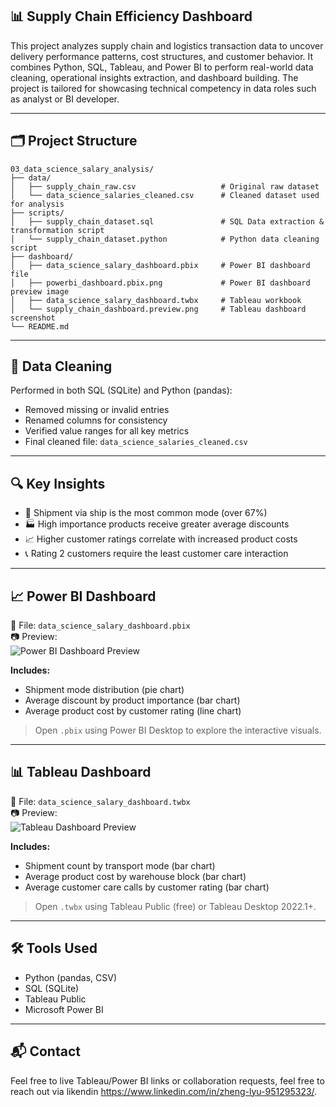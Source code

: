 
## 📊 Supply Chain Efficiency Dashboard

This project analyzes supply chain and logistics transaction data to uncover delivery performance patterns, cost structures, and customer behavior. It combines Python, SQL, Tableau, and Power BI to perform real-world data cleaning, operational insights extraction, and dashboard building. The project is tailored for showcasing technical competency in data roles such as analyst or BI developer.

---

## 🗂️ Project Structure

```
03_data_science_salary_analysis/
├── data/
│   ├── supply_chain_raw.csv                   # Original raw dataset
│   └── data_science_salaries_cleaned.csv      # Cleaned dataset used for analysis
├── scripts/
│   ├── supply_chain_dataset.sql               # SQL Data extraction & transformation script
│   └── supply_chain_dataset.python            # Python data cleaning script
├── dashboard/
│   ├── data_science_salary_dashboard.pbix     # Power BI dashboard file
│   ├── powerbi_dashboard.pbix.png             # Power BI dashboard preview image
│   ├── data_science_salary_dashboard.twbx     # Tableau workbook
│   └── supply_chain_dashboard.preview.png     # Tableau dashboard screenshot
└── README.md
```

---

## 🧹 Data Cleaning

Performed in both SQL (SQLite) and Python (pandas):

- Removed missing or invalid entries
- Renamed columns for consistency
- Verified value ranges for all key metrics
- Final cleaned file: `data_science_salaries_cleaned.csv`

---

## 🔍 Key Insights

- 🚚 Shipment via ship is the most common mode (over 67%)
- 🏭 High importance products receive greater average discounts
- 📈 Higher customer ratings correlate with increased product costs
- 📞 Rating 2 customers require the least customer care interaction

---

## 📈 Power BI Dashboard

📁 File: `data_science_salary_dashboard.pbix`  
📷 Preview:  
![Power BI Dashboard Preview](dashboard/powerbi_dashboard.pbix.png)

**Includes:**

- Shipment mode distribution (pie chart)
- Average discount by product importance (bar chart)
- Average product cost by customer rating (line chart)

> Open `.pbix` using Power BI Desktop to explore the interactive visuals.

---

## 📊 Tableau Dashboard

📁 File: `data_science_salary_dashboard.twbx`  
📷 Preview:  
![Tableau Dashboard Preview](dashboard/supply_chain_dashboard.preview.png)

**Includes:**

- Shipment count by transport mode (bar chart)
- Average product cost by warehouse block (bar chart)
- Average customer care calls by customer rating (bar chart)

> Open `.twbx` using Tableau Public (free) or Tableau Desktop 2022.1+.

---

## 🛠️ Tools Used

- Python (pandas, CSV)
- SQL (SQLite)
- Tableau Public
- Microsoft Power BI

---

## 📬 Contact

Feel free to live Tableau/Power BI links or collaboration requests, feel free to reach out via likendin https://www.linkedin.com/in/zheng-lyu-951295323/.
